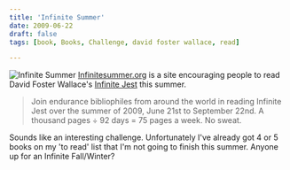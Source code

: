```yaml
---
title: 'Infinite Summer'
date: 2009-06-22
draft: false
tags: [book, Books, Challenge, david foster wallace, read]

---
```


![Infinite Summer](https://chrisenns.com/wp-content/uploads/2009/06/Picture-41.png "Infinite Summer") [Infinitesummer.org](http://infinitesummer.org/) is a site encouraging people to read David Foster Wallace's [Infinite Jest](http://www.amazon.ca/gp/product/0316066524?ie=UTF8&tag=farawsoclos0a-20&linkCode=as2&camp=15121&creative=390961&creativeASIN=0316066524) this summer.

> Join endurance bibliophiles from around the world in reading Infinite Jest over the summer of 2009, June 21st to September 22nd. A thousand pages ÷ 92 days = 75 pages a week. No sweat.

Sounds like an interesting challenge. Unfortunately I've already got 4 or 5 books on my 'to read' list that I'm not going to finish this summer. Anyone up for an Infinite Fall/Winter?